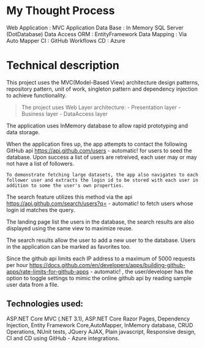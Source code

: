 # My Thought Process

Web Application : MVC Application
Data Base       : In Memory SQL Server (DotDatabase)
Data Access ORM : EntityFramework
Data Mapping    : Via Auto Mapper
CI              : GitHub Workflows
CD              : Azure 

# Technical description

This project uses the MVC(Model-Based View) architecture design patterns, repository pattern, unit of work, singleton pattern and dependency injection to achieve functionality.

> The project uses Web Layer architecture:
    -  Presentation layer
    -  Business layer
    -  DataAccess layer

The application uses InMemory database to allow rapid prototyping and data storage. 

When the application fires up, the app attempts to contact the following GitHub api https://api.github.com/users - automatic! for users to seed the database. Upon success a list of users are retreived, each user may or may not have a list of followers.

	To demonstrate fetching large datasets, the app also navigates to each follower user and extracts the login id to be stored with each user in addition to some the user's own properties.
	
The search feature utilizes this method via the api https://api.github.com/search/users?q= - automatic! to fetch users whose login id matches the query.

The landing page list the users in the database, the search results are also displayed using the same view to maximize reuse. 

The search results allow the user to add a new user to the database. Users in the application can be marked as favorites too.

Since the github api limits each IP address to a maximum of 5000 requests per hour https://docs.github.com/en/developers/apps/building-github-apps/rate-limits-for-github-apps - automatic! , the user/developer has the option to toggle settings to mimic the online github api by reading sample user data from a file.

## Technologies used:

ASP.NET Core MVC (.NET 3.1), ASP.NET Core Razor Pages, Dependency Injection, Entity Framework Core,AutoMapper, InMemory database, CRUD Operations, NUnit tests, JQuery AJAX, Plain javascript, Responsive design, CI and CD using GitHub - Azure integrations.
